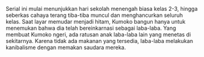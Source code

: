 Serial ini mulai menunjukkan hari sekolah menengah biasa kelas 2-3, hingga seberkas cahaya terang tiba-tiba muncul dan menghancurkan seluruh kelas. Saat layar memudar menjadi hitam, Kumoko bangun hanya untuk menemukan bahwa dia telah bereinkarnasi sebagai laba-laba. Yang membuat Kumoko ngeri, ada ratusan anak laba-laba lain yang menetas di sekitarnya. Karena tidak ada makanan yang tersedia, laba-laba melakukan kanibalisme dengan memakan saudara mereka.


